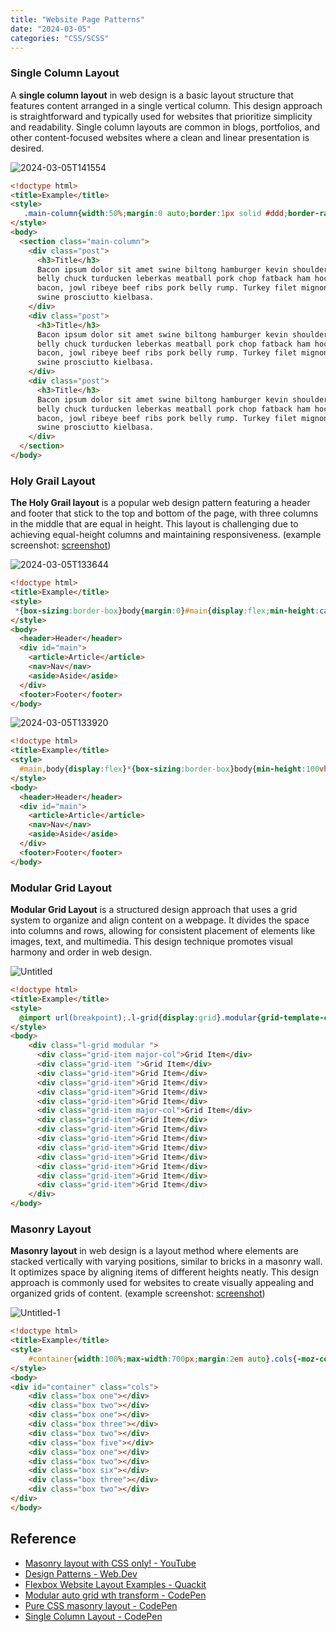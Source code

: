 ```yaml
---
title: "Website Page Patterns"
date: "2024-03-05"
categories: "CSS/SCSS"
---
```






### Single Column Layout

A **single column layout** in web design is a basic layout structure that features content arranged in a single vertical column. This design approach is straightforward and typically used for websites that prioritize simplicity and readability. Single column layouts are common in blogs, portfolios, and other content-focused websites where a clean and linear presentation is desired.

![2024-03-05T141554](2024-03-05T141554.png)

```html
<!doctype html>
<title>Example</title>
<style>
   .main-column{width:50%;margin:0 auto;border:1px solid #ddd;border-radius:4px;padding:20px;font-family:sans-serif;color:#3a3a3a}.post{margin:30px 0 10px}
</style>
<body>
  <section class="main-column">
    <div class="post">
      <h3>Title</h3>
      Bacon ipsum dolor sit amet swine biltong hamburger kevin shoulder short loin leberkas. Boudin tenderloin pork
      belly chuck turducken leberkas meatball pork chop fatback ham hock meatloaf tail short ribs brisket. Turducken
      bacon, jowl ribeye beef ribs pork belly rump. Turkey filet mignon capicola, frankfurter cow strip steak pastrami
      swine prosciutto kielbasa.
    </div>
    <div class="post">
      <h3>Title</h3>
      Bacon ipsum dolor sit amet swine biltong hamburger kevin shoulder short loin leberkas. Boudin tenderloin pork
      belly chuck turducken leberkas meatball pork chop fatback ham hock meatloaf tail short ribs brisket. Turducken
      bacon, jowl ribeye beef ribs pork belly rump. Turkey filet mignon capicola, frankfurter cow strip steak pastrami
      swine prosciutto kielbasa.
    </div>
    <div class="post">
      <h3>Title</h3>
      Bacon ipsum dolor sit amet swine biltong hamburger kevin shoulder short loin leberkas. Boudin tenderloin pork
      belly chuck turducken leberkas meatball pork chop fatback ham hock meatloaf tail short ribs brisket. Turducken
      bacon, jowl ribeye beef ribs pork belly rump. Turkey filet mignon capicola, frankfurter cow strip steak pastrami
      swine prosciutto kielbasa.
    </div>
  </section>
</body>
```







### Holy Grail Layout

**The Holy Grail layout** is a popular web design pattern featuring a header and footer that stick to the top and bottom of the page, with three columns in the middle that are equal in height. This layout is challenging due to achieving equal-height columns and maintaining responsiveness. (example screenshot: [screenshot](mjqDk.png))

![2024-03-05T133644](2024-03-05T133644-9607339.png)

```html
<!doctype html>
<title>Example</title>
<style>
 *{box-sizing:border-box}body{margin:0}#main{display:flex;min-height:calc(100vh - 40vh)}#main>article{flex:1}#main>aside,#main>nav{flex:0 0 20vw;background:beige}#main>nav{order:-1}article,aside,footer,header,nav{padding:1em}footer,header{background:#9acd32;height:20vh}
</style>
<body>
  <header>Header</header>
  <div id="main">
    <article>Article</article>
    <nav>Nav</nav>
    <aside>Aside</aside>
  </div>
  <footer>Footer</footer>
</body>
```

![2024-03-05T133920](2024-03-05T133920-9606681.png)

```html
<!doctype html>
<title>Example</title>
<style>
  #main,body{display:flex}*{box-sizing:border-box}body{min-height:100vh;flex-direction:column;margin:0}#main{flex:1}#main>article{flex:1;order:1}#main>aside,#main>nav{flex:0 0 20vw}#main>nav{background:#d7e8d4;order:3}#main>aside{background:beige;order:2}footer,header{background:#9acd32;height:20vh}article,aside,footer,header,nav{padding:1em}
</style>
<body>
  <header>Header</header>
  <div id="main">
    <article>Article</article>
    <nav>Nav</nav>
    <aside>Aside</aside>
  </div>
  <footer>Footer</footer>
</body>
```



### Modular Grid Layout

**Modular Grid Layout** is a structured design approach that uses a grid system to organize and align content on a webpage. It divides the space into columns and rows, allowing for consistent placement of elements like images, text, and multimedia. This design technique promotes visual harmony and order in web design.

![Untitled](2024-03-05T141553.png)

```html
<!doctype html>
<title>Example</title>
<style>
  @import url(breakpoint);.l-grid{display:grid}.modular{grid-template-columns:repeat(auto-fit,minmax(200px,1fr));grid-auto-rows:minmax(200px,min-content);grid-gap:20px;max-width:1100px;margin:60px auto}.grid-item{padding:1em;background-color:#ccc;border:1px solid #000}
</style>
<body>
    <div class="l-grid modular ">
      <div class="grid-item major-col">Grid Item</div>
      <div class="grid-item ">Grid Item</div>
      <div class="grid-item">Grid Item</div>
      <div class="grid-item">Grid Item</div>
      <div class="grid-item">Grid Item</div>
      <div class="grid-item">Grid Item</div>
      <div class="grid-item major-col">Grid Item</div>
      <div class="grid-item">Grid Item</div>
      <div class="grid-item">Grid Item</div>
      <div class="grid-item">Grid Item</div>
      <div class="grid-item">Grid Item</div>
      <div class="grid-item">Grid Item</div>
      <div class="grid-item">Grid Item</div>
      <div class="grid-item">Grid Item</div>
      <div class="grid-item">Grid Item</div>
    </div>
</body>
```



### Masonry Layout

**Masonry layout** in web design is a layout method where elements are stacked vertically with varying positions, similar to bricks in a masonry wall. It optimizes space by aligning items of different heights neatly. This design approach is commonly used for websites to create visually appealing and organized grids of content. (example screenshot: [screenshot](2024-03-05T132501.jpg))

![Untitled-1](2024-03-05T141541.png)

```html
<!doctype html>
<title>Example</title>
<style>
	#container{width:100%;max-width:700px;margin:2em auto}.cols{-moz-column-count:3;-moz-column-gap:3%;-moz-column-width:30%;-webkit-column-count:3;-webkit-column-gap:3%;-webkit-column-width:30%;column-count:3;column-gap:3%;column-width:30%}.box{margin-bottom:20px}.box.one{height:200px;background-color:#d77575}.box.two{height:300px;background-color:#dcbc4c}.box.three{background-color:#a3ca3b;height:400px}.box.four{background-color:#3daee3;height:500px}.box.five{background-color:#bb8ed8;height:600px}.box.six{background-color:#baafb1;height:200px}
</style>
<body>
<div id="container" class="cols">
    <div class="box one"></div>
    <div class="box two"></div>
    <div class="box one"></div>
    <div class="box three"></div>
    <div class="box two"></div>
    <div class="box five"></div>
    <div class="box one"></div>
    <div class="box two"></div>
    <div class="box six"></div>
    <div class="box three"></div>
    <div class="box two"></div>
</div>
</body>
```







## Reference

- [Masonry layout with CSS only! - YouTube](https://www.youtube.com/watch?v=KrPz_wmBsAE)
- [Design Patterns - Web.Dev](https://web.dev/patterns/layout/holy-grail?hl=en)
- [Flexbox Website Layout Examples - Quackit](https://www.quackit.com/css/flexbox/examples/flexbox_website_layout_examples.cfm)
- [Modular auto grid wth transform - CodePen](https://codepen.io/SuoweiHu/pen/QWPbOjJ)
- [Pure CSS masonry layout - CodePen](https://codepen.io/gabrieleromanato/pen/DWREqy)
- [Single Column Layout - CodePen](https://codepen.io/SuoweiHu/pen/KKYpyaY)